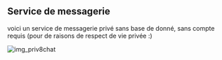 <h2>Service de messagerie</h2>
<p>voici un service de messagerie privé sans base de donné, sans compte requis (pour de raisons de respect de vie privée :)<p>

<img alt="img_priv8chat" src="https://raw.githubusercontent.com/cobaltium360/priv8chat/blob/main/priv8chat.png"/>
